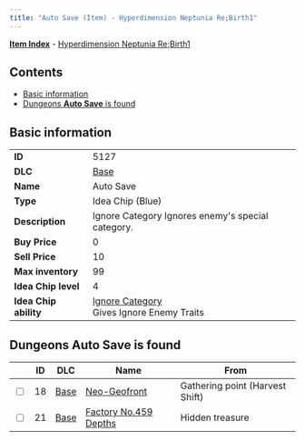 ```yaml
---
title: "Auto Save (Item) - Hyperdimension Neptunia Re;Birth1"
---
```


[**Item Index**](/neptunia/rb1/item/index.html) - [Hyperdimension Neptunia Re;Birth1](/neptunia/rb1)

## Contents

- [Basic information](#basic-information)
- [Dungeons **Auto Save** is found](#dungeons-auto-save-is-found)

## Basic information

|   |   |
| -- | -- |
| **ID** | 5127 |
| **DLC** | [Base](/neptunia/rb1/dlc/1-base.html) |
| **Name** | Auto Save |
| **Type** | Idea Chip (Blue) |
| **Description** | Ignore Category Ignores enemy's special category. |
| **Buy Price** | 0 |
| **Sell Price** | 10 |
| **Max inventory** | 99 |
| **Idea Chip level** | 4 |
| **Idea Chip ability** | [Ignore Category](/neptunia/rb1/ability/1-9626-ignore-category.html)<br />Gives Ignore Enemy Traits |

## Dungeons **Auto Save** is found

|    | ID | DLC | Name | From |
| -- | -- | --- | ---- | ---- |
| <input type="checkbox" id="rb1-dungeon-1-18" class="trackbox" /> | 18 | [Base](/neptunia/rb1/dlc/1-base.html) | [Neo-Geofront](/neptunia/rb1/dungeon/1-18-neo-geofront.html) | Gathering point (Harvest Shift) |
| <input type="checkbox" id="rb1-dungeon-1-21" class="trackbox" /> | 21 | [Base](/neptunia/rb1/dlc/1-base.html) | [Factory No.459 Depths](/neptunia/rb1/dungeon/1-21-factory-no-459-depths.html) | Hidden treasure |